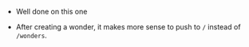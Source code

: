 * Well done on this one

* After creating a wonder, it makes more sense to push to `/` instead of `/wonders`.
